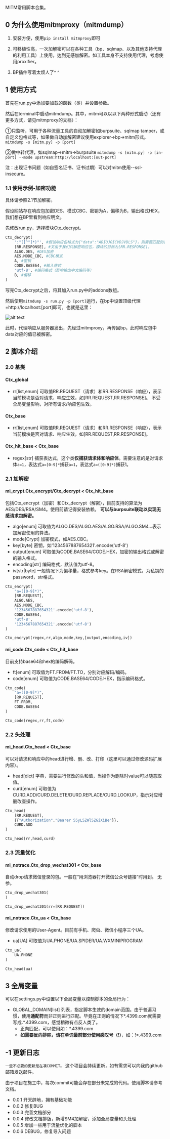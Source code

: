 MITM常用脚本合集。

## 0 为什么使用mitmproxy（mitmdump）
1. 安装方便，使用`pip install mitmproxy`即可

2. 可移植性高，一次加解密可以在各种工具（bp、sqlmap、以及其他支持代理的利用工具）上使用，达到无感加解密。如工具本身不支持使用代理，考虑使用proxifier。

3. BP插件写着太烦人了^ ^

## 1 使用方式
首先在run.py中添加要加载的函数（类）并设置参数。

然后在terminal中启动mitmdump。其中，mitm可以以以下两种形式启动（还有更多方式，请见mitmproxy的文档）：

①只监听，可用于各种流量工具的自动加解密如burpsuite、sqlmap tamper，或自定义包格式等，如果做自动加解密建议使用explorer->bp->mitm形式。
`mitmdump -s [mitm.py] -p [port]` 

②做中转代理，如sqlmap->mitm->burpsuite
`mitmdump -s [mitm.py] -p [in-port] --mode upstream:http://localhost:[out-port]`

注：出现证书问题（如自签名证书、证书过期）可以对mitm使用--ssl-insecure。

### 1.1 使用示例-加密功能

具体请参照2.1节加解密。

假设网站存在响应包加密DES、模式CBC、密钥为A，偏移为B，输出格式HEX，我们想在BP里看到响应明文。

先修改run.py，选择模块Ctx_decrypt。

``` python
Ctx_decrypt(
    ':"([^"]*)"', #假设响应包格式为{"data":"ADIOJOICVDJVDLS"}，则需要匹配的密文正则表达式为`:"([^"]*)"`。
    [RR.RESPONSE], #又由于我们只解密响应包，模块的目标为[RR.RESPONSE]。
    ALGO.DES, #DES加密
    AES.MODE_CBC, #CBC模式
    A, #密钥
    CODE.BASE64, #输入格式
    'utf-8', #编码格式（影响输出中文编码等）
    B, #偏移
)
```

写完Ctx_decrypt之后，将其加入run.py中的addons数组。

然后使用`mitmdump -s run.py -p [port]`运行，在bp中设置顶级代理=http://localhost:[port]即可，也就是这里：

![alt text](img/1.png)

此时，代理响应从服务器发出，先经过mitmproxy，再传回bp，此时响应包中data对应的值已被解密。

## 2 脚本介绍

### 2.0 基类

#### Ctx_global
- rr[list,enum] 可取值RR.REQUEST（请求）和RR.RESPONSE（响应），表示当前模块是否对请求、响应生效，如[RR.REQUEST,RR.RESPONSE]。
不受全局变量影响，对所有请求/响应包生效。

#### Ctx_base
- rr[list,enum] 可取值RR.REQUEST（请求）和RR.RESPONSE（响应），表示当前模块是否对请求、响应生效，如[RR.REQUEST,RR.RESPONSE]。

#### Ctx_hit_base < Ctx_base
- regex[str] 捕获表达式，这个类**仅捕获请求体和响应体**。需要注意的是对请求体`a=1`，表达式`a=[0-9]*`捕获`a=1`，表达式`a=([0-9]*)`捕获1。

### 2.1 加解密

#### mi_crypt.Ctx_encrypt/Ctx_decrypt < Ctx_hit_base
包括Ctx_encrypt（加密）和Ctx_decrypt（解密），目前支持的算法为AES/DES/RSA/SM4。使用前请记得安装依赖。
**可以与burpsuite联动以实现无感请求包解密。**
- algo[enum] 可取值为ALGO.DES/ALGO.AES/ALGO.RSA/ALGO.SM4...表示加解密使用的算法。
- mode[Crypt] 加密模式，如AES.CBC。
- key[byte] 密钥，如'1234567887654321'.encode('utf-8')
- output[enum] 可取值为CODE.BASE64/CODE.HEX，加密的输出格式或解密的输入格式。
- encoding[str] 编码格式，默认值为utf-8。
- iv[str|byte] 一般情况下为偏移量，格式参考key。在RSA解密模式，为私钥的password，str格式。
``` python
Ctx_encrypt(
    "a=([0-9]*)",
    [RR.REQUEST],
    ALGO.AES,
    AES.MODE_CBC,
    '1234567887654321'.encode('utf-8'),
    CODE.BASE64,
    'utf-8',
    '1234567887654321'.encode('utf-8')
)

Ctx_encrypt(regex,rr,algo,mode,key,[output,encoding,iv])
```
#### mi_code.Ctx_code < Ctx_hit_base
目前支持base64和hex的编码解码。
- ft[enum] 可取值为FT.FROM/FT.TO，分别对应解码/编码。
- code[enum] 可取值为CODE.BASE64/CODE.HEX，指示编码格式。
``` python
Ctx_code(
    "a=([0-9]*)",
    [RR.REQUEST],
    FT.FROM,
    CODE.BASE64
)

Ctx_code(regex,rr,ft,code)
```

### 2.2 头处理

#### mi_head.Ctx_head < Ctx_base
可以对请求和响应中的head进行增、删、改、打印（这里可以通过修改源码扩展内容）。
- head[dict] 字典，需要进行修改的头和值，当操作为删除时value可以随意取值。
- curd[enum] 可取值为CURD.ADD/CURD.DELETE/DURD.REPLACE/CURD.LOOKUP，指示对应增删改查操作。
``` python
Ctx_head(
    [RR.REQUEST],
    {{"Authorization","Bearer 55yL5ZWl5ZGiXiBe"}},
    CURD.ADD
)

Ctx_head(rr,head,curd)
```

### 2.3 流量优化

#### mi_notrace.Ctx_drop_wechat301 < Ctx_base
自动drop请求微信登录的包。一般在“用浏览器打开微信公众号链接”时用到。
无参。
``` python
Ctx_drop_wechat301(
)

Ctx_drop_wechat301(rr=[RR.REQUEST])
```

#### mi_notrace.Ctx_ua < Ctx_base
修改请求使用的User-Agent。目前有手机、爬虫、微信小程序三个UA。
- ua[UA] 可取值为UA.PHONE/UA.SPIDER/UA.WXMINIPROGRAM
``` python
Ctx_ua(
    UA.PHONE
)

Ctx_head(ua)
```

## 3 全局变量

可以在settings.py中设置以下全局变量以控制脚本的全局行为：
- GLOBAL_DOMAIN[list] 列表，指定脚本生效的domain范围。由于普遍习惯，使用**通配符**而非正则进行匹配。毕竟在正则的情况下*.4399.com就需要写成.*\.4399\.com，感觉稍微有点反人类了。
    - 正向匹配，可以使用如：*.4399.com
    - **如需要反向排除，请在单词最前部分使用感叹号（!）**，如：!\*.4399.com

## -1 更新日志

`一些不必要的更新是在凑COMMIT。`
这个项目会持续更新，如有需求可以向我的github邮箱发送邮件。

由于项目在施工中，每次commit可能会存在部分未完成的代码。使用脚本请参考文档。
- 0.0.1 开天辟地，拥有基础功能
- 0.0.2 修复BUG
- 0.0.3 完善文档部分
- 0.0.4 修改文档排版，新增SM4加解密，添加全局变量和头处理
- 0.0.5 增加一些用于流量优化的脚本
- 0.0.6 DEBUG，修复导入问题